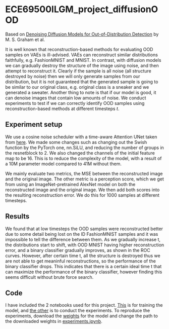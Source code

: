 # ECE69500ILGM_project_diffusionOOD

Based on [Denoising Diffusion Models for Out-of-Distribution Detection](https://openaccess.thecvf.com/content/CVPR2023W/VAND/papers/Graham_Denoising_Diffusion_Models_for_Out-of-Distribution_Detection_CVPRW_2023_paper.pdf) by M. S. Graham et al.

It is well known that reconstruction-based methods for evaluating OOD samples on VAEs is ill-advised. VAEs can reconstruct similar distributions faithfully, e.g. FashionMNIST and MNIST. In contrast, with diffusion models we can gradually destroy the structure of the image using noise, and then attempt to reconstruct it. Clearly if the sample is all noise (all structure destroyed by noise) then we will only generate samples from our distribution, but it is not guaranteed that the generated sample is going to be similar to our original class, e.g. original class is a sneaker and we generated a sweater. Another thing to note is that if our model is good, it can denoise images that contain low amounts of noise. We conduct experiments to test if we can correctly identify OOD samples using reconstruction-based methods at different timesteps *t*.

## Experiment setup

We use a cosine noise scheduler with a time-aware Attention UNet taken from [here](https://github.com/labmlai/annotated_deep_learning_paper_implementations/blob/master/labml_nn/diffusion/ddpm/unet.py). We made some changes such as changing out the Swish function by the PyTorch one, nn.SiLU, and reducing the number of groups in the resnetblock to 2. We also changed the channels of the initial feature map to be 16. This is to reduce the complexity of the model, with a result of a 10M parameter model compared to 41M without them. 

We mainly evaluate two metrics, the MSE between the reconstructed image and the original image. The other metric is a perception score, which we get from using an ImageNet-pretrained AlexNet model on both the reconstructed image and the original image. We then add both scores into the resulting reconstruction error. We do this for 1000 samples at different timesteps.

## Results

We found that at low timesteps the OOD samples were reconstructed better due to some detail being lost on the ID FashionMNIST samples and it was impossible to tell the difference between them. As we gradually increase t, the distributions start to shift, with OOD MNIST having higher reconstruction error, and a binary classifier gradually improves, as shown in the ROC curves. However, after certain time t, all the structure is destroyed thus we are not able to get meaninful reconstructions, so the performance of the binary classifier drops. This indicates that there is a certain ideal time t that can maximize the performance of the binary classifier, however finding this seems difficult without brute force search.

## Code

I have included the 2 notebooks used for this project. [This](ddpm_train.ipynb) is for training the model, and [the other](experiments.ipynb) is to conduct the experiments. To reproduce the experiments, download the [weights](https://drive.google.com/file/d/1aSl74xNuBoa8KkGUeVfUC_q0PPXf2PfX/view?usp=sharing) for the model and change the path to the downloaded weights in [experiments.ipynb](asd).
